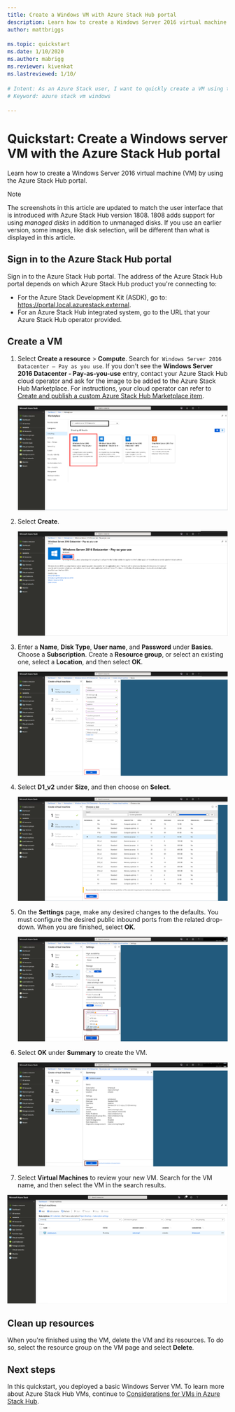 ```yaml
---
title: Create a Windows VM with Azure Stack Hub portal 
description: Learn how to create a Windows Server 2016 virtual machine (VM) with the Azure Stack Hub portal.
author: mattbriggs

ms.topic: quickstart
ms.date: 1/10/2020
ms.author: mabrigg
ms.reviewer: kivenkat
ms.lastreviewed: 1/10/

# Intent: As an Azure Stack user, I want to quickly create a VM using the Azure Stack portal so I can begin using the VM.
# Keyword: azure stack vm windows

---
```



# Quickstart: Create a Windows server VM with the Azure Stack Hub portal

Learn how to create a Windows Server 2016 virtual machine (VM) by using the Azure Stack Hub portal.

> [!NOTE]  
> The screenshots in this article are updated to match the user interface that is introduced with Azure Stack Hub version 1808. 1808 adds support for using *managed disks* in addition to unmanaged disks. If you use an earlier version, some images, like disk selection, will be different than what is displayed in this article.  


## Sign in to the Azure Stack Hub portal

Sign in to the Azure Stack Hub portal. The address of the Azure Stack Hub portal depends on which Azure Stack Hub product you're connecting to:

* For the Azure Stack Development Kit (ASDK), go to: https://portal.local.azurestack.external.
* For an Azure Stack Hub integrated system, go to the URL that your Azure Stack Hub operator provided.

## Create a VM

1. Select **Create a resource** > **Compute**. Search for` Windows Server 2016 Datacenter – Pay as you use`.
    If you don't see the **Windows Server 2016 Datacenter - Pay-as-you-use** entry, contact your Azure Stack Hub cloud operator and ask for the image to be added to the Azure Stack Hub Marketplace. For instructions, your cloud operator can refer to [Create and publish a custom Azure Stack Hub Marketplace item](../operator/azure-stack-create-and-publish-marketplace-item.md).

    ![Windows Server 2016 Datacenter – Pay as you use](./media/azure-stack-quick-windows-portal/image1.png)

1. Select **Create**.

    ![Create a resource](./media/azure-stack-quick-windows-portal/image2.png)

1. Enter a **Name**, **Disk Type**, **User name**, and **Password** under **Basics**. Choose a **Subscription**. Create a **Resource group**, or select an existing one, select a **Location**, and then select **OK**.

    ![Create a VM - Basics](./media/azure-stack-quick-windows-portal/image3.png)

1. Select **D1_v2** under **Size**,  and then choose on **Select**.

    ![Create a VM - Size](./media/azure-stack-quick-windows-portal/image4.png)

1. On the **Settings** page, make any desired changes to the defaults. You must configure the desired public inbound ports from the related drop-down. When you are finished, select **OK**.

    ![Create a VM - Settings](./media/azure-stack-quick-windows-portal/image5.png)

1. Select **OK** under **Summary** to create the VM.

    ![Create a VM - Summary](./media/azure-stack-quick-windows-portal/image6.png)

1. Select **Virtual Machines** to review your new VM. Search for the VM name, and then select the VM in the search results.

![Create a VM - Search for VM](./media/azure-stack-quick-windows-portal/image7.png)

## Clean up resources

When you're finished using the VM, delete the VM and its resources. To do so, select the resource group on the VM page and select **Delete**.

## Next steps

In this quickstart, you deployed a basic Windows Server VM. To learn more about Azure Stack Hub VMs, continue to [Considerations for VMs in Azure Stack Hub](azure-stack-vm-considerations.md).

